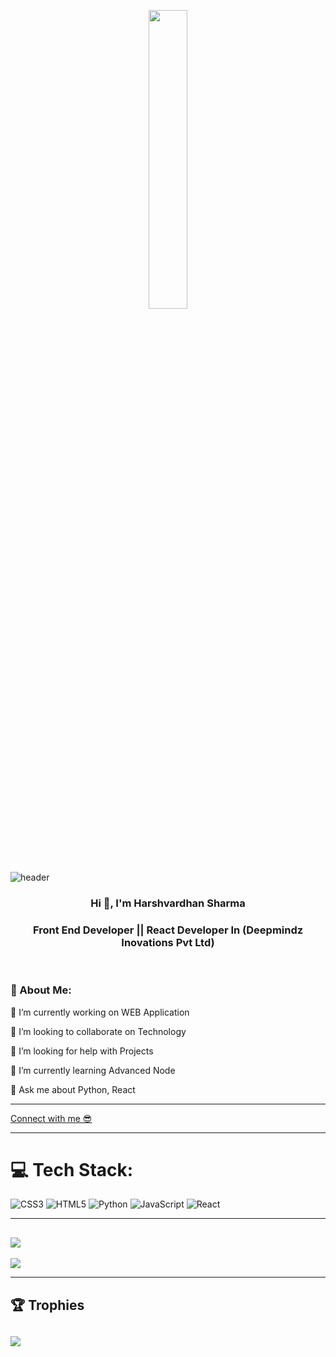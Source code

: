 <p align="center"><img src="https://user-images.githubusercontent.com/73928744/182041587-527d010a-80d3-4b57-bd99-c2be13c1a516.png" width="35%"></p> 

![header](https://capsule-render.vercel.app/api?type=waving&color=6b3eff&height=250&section=header&text=Be%20A%20Better%20Creativity&fontColor=FFFF00&fontSize=60&fontAlignY=38&descAlignY=53&descAlign=70.5)
<h3 align="center">Hi 👋, I'm Harshvardhan Sharma</h3>
<h3 align="center">Front End Developer || React Developer In (Deepmindz Inovations Pvt Ltd)</h3>
<br>
<h3> 💫 About Me: </h3>
<p> 🔭 I’m currently working on WEB Application </p>
<p> 👯 I’m looking to collaborate on Technology </p>
<p> 🤝 I’m looking for help with Projects </p>
<p> 🌱 I’m currently learning Advanced Node </p>
<p> 💬 Ask me about Python, React </p>

---

<a href="https://hvsportfolio.netlify.app/" target="_blank" align="left">Connect with me 😎</a>

---

# 💻 Tech Stack:
![CSS3](https://img.shields.io/badge/css3-%231572B6.svg?style=for-the-badge&logo=css3&logoColor=white) ![HTML5](https://img.shields.io/badge/html5-%23E34F26.svg?style=for-the-badge&logo=html5&logoColor=white) ![Python](https://img.shields.io/badge/python-3670A0?style=for-the-badge&logo=python&logoColor=ffdd54) ![JavaScript](https://img.shields.io/badge/javascript-%23323330.svg?style=for-the-badge&logo=javascript&logoColor=%23F7DF1E) ![React](https://img.shields.io/badge/react-%2320232a.svg?style=for-the-badge&logo=react&logoColor=%2361DAFB)
 
---
![](https://github-readme-streak-stats.herokuapp.com/?user=hvs1234&theme=radical&hide_border=false)<br/>
---
![](https://github-readme-stats.vercel.app/api/top-langs/?username=hvs1234&theme=radical&hide_border=true&include_all_commits=false&count_private=false&layout=compact&langs_count=40)

---

## 🏆 Trophies
![](https://github-profile-trophy.vercel.app/?username=hvs1234&theme=juicyfresh&no-frame=true&no-bg=false&margin-w=4)
---
